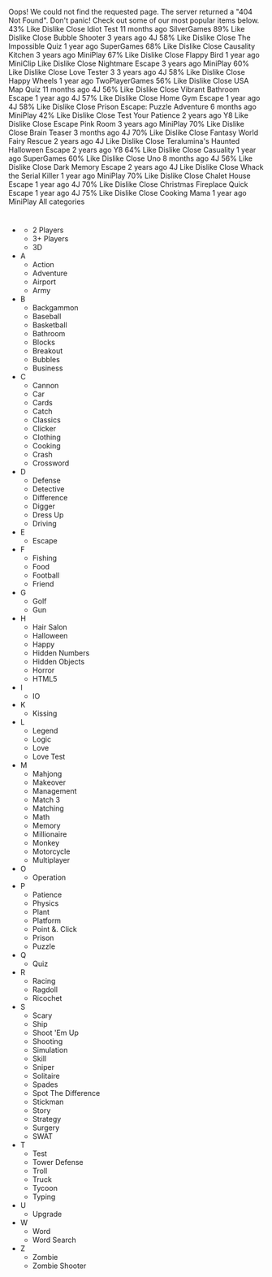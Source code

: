 Oops! We could not find the requested page. The server returned a "404 Not Found". Don't panic! Check out some of our most popular items below. 43% Like Dislike Close Idiot Test 11 months ago SilverGames 89% Like Dislike Close Bubble Shooter 3 years ago 4J 58% Like Dislike Close The Impossible Quiz 1 year ago SuperGames 68% Like Dislike Close Causality Kitchen 3 years ago MiniPlay 67% Like Dislike Close Flappy Bird 1 year ago MiniClip Like Dislike Close Nightmare Escape 3 years ago MiniPlay 60% Like Dislike Close Love Tester 3 3 years ago 4J 58% Like Dislike Close Happy Wheels 1 year ago TwoPlayerGames 56% Like Dislike Close USA Map Quiz 11 months ago 4J 56% Like Dislike Close Vibrant Bathroom Escape 1 year ago 4J 57% Like Dislike Close Home Gym Escape 1 year ago 4J 58% Like Dislike Close Prison Escape: Puzzle Adventure 6 months ago MiniPlay 42% Like Dislike Close Test Your Patience 2 years ago Y8 Like Dislike Close Escape Pink Room 3 years ago MiniPlay 70% Like Dislike Close Brain Teaser 3 months ago 4J 70% Like Dislike Close Fantasy World Fairy Rescue 2 years ago 4J Like Dislike Close Teralumina's Haunted Halloween Escape 2 years ago Y8 64% Like Dislike Close Casuality 1 year ago SuperGames 60% Like Dislike Close Uno 8 months ago 4J 56% Like Dislike Close Dark Memory Escape 2 years ago 4J Like Dislike Close Whack the Serial Killer 1 year ago MiniPlay 70% Like Dislike Close Chalet House Escape 1 year ago 4J 70% Like Dislike Close Christmas Fireplace Quick Escape 1 year ago 4J 75% Like Dislike Close Cooking Mama 1 year ago MiniPlay All categories

*   #
    *   2 Players
    *   3+ Players
    *   3D
*   A
    *   Action
    *   Adventure
    *   Airport
    *   Army
*   B
    *   Backgammon
    *   Baseball
    *   Basketball
    *   Bathroom
    *   Blocks
    *   Breakout
    *   Bubbles
    *   Business
*   C
    *   Cannon
    *   Car
    *   Cards
    *   Catch
    *   Classics
    *   Clicker
    *   Clothing
    *   Cooking
    *   Crash
    *   Crossword
*   D
    *   Defense
    *   Detective
    *   Difference
    *   Digger
    *   Dress Up
    *   Driving
*   E
    *   Escape
*   F
    *   Fishing
    *   Food
    *   Football
    *   Friend
*   G
    *   Golf
    *   Gun
*   H
    *   Hair Salon
    *   Halloween
    *   Happy
    *   Hidden Numbers
    *   Hidden Objects
    *   Horror
    *   HTML5
*   I
    *   IO
*   K
    *   Kissing
*   L
    *   Legend
    *   Logic
    *   Love
    *   Love Test
*   M
    *   Mahjong
    *   Makeover
    *   Management
    *   Match 3
    *   Matching
    *   Math
    *   Memory
    *   Millionaire
    *   Monkey
    *   Motorcycle
    *   Multiplayer
*   O
    *   Operation
*   P
    *   Patience
    *   Physics
    *   Plant
    *   Platform
    *   Point &. Click
    *   Prison
    *   Puzzle
*   Q
    *   Quiz
*   R
    *   Racing
    *   Ragdoll
    *   Ricochet
*   S
    *   Scary
    *   Ship
    *   Shoot 'Em Up
    *   Shooting
    *   Simulation
    *   Skill
    *   Sniper
    *   Solitaire
    *   Spades
    *   Spot The Difference
    *   Stickman
    *   Story
    *   Strategy
    *   Surgery
    *   SWAT
*   T
    *   Test
    *   Tower Defense
    *   Troll
    *   Truck
    *   Tycoon
    *   Typing
*   U
    *   Upgrade
*   W
    *   Word
    *   Word Search
*   Z
    *   Zombie
    *   Zombie Shooter